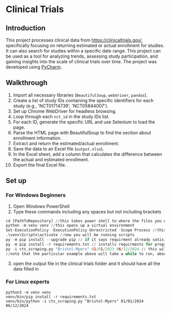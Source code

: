 # Clinical Trials

## Introduction

This project processes clinical data from https://clinicaltrials.gov/, specifically focusing on returning estimated or actual enrollment for studies. It can also search for studies within a specific date range. This project can be used as a tool for analyzing trends, assessing study participation, and gaining insights into the scale of clinical trials over time. The project was developed using [PyCharm](https://www.jetbrains.com/pycharm/).

## Walkthrough

1)  Import all necessary libraries (`BeautifulSoup`, `webdriver`, `pandas`).
2)  Create a list of study IDs containing the specific identifiers for each study (e.g., 'NCT01714739', 'NCT05844007').
3)  Set up Chrome WebDriver for headless browsing.
4)  Loop through each `nct_id` in the study IDs list.
5)  For each ID, generate the specific URL and use Selenium to load the page.
6)  Parse the HTML page with BeautifulSoup to find the section about enrollment information.
7)  Extract and return the estimated/actual enrollment.
8)  Save the data to an Excel file (`output.xlsx`).
9)  In the Excel sheet, add a column that calculates the difference between the actual and estimated enrollment.
10) Export the final Excel file.

## Set up

### For Windows Beginners
1) Open Windows PowerShell
2) Type these commands including any spaces but not including brackets
```py
cd [PathToRepository] //this takes power shell to where the files you want to run are stored
python -m venv venv //this opens up a virtual environment
Set-ExecutionPolicy -ExecutionPolicy Unrestricted -Scope Process //this allow you to run scripts the -scope process part means the execution policy will one be unresticted for the instance of powershell meaning when you close out or open a new tab in powershell it will return to normal
.\venv\Scripts\activate //now you will be running scripts
py -m pip install --upgrade pip // if it says requirment already satisified after typeing this that is fine
py -m pip install -r requirements.txt // installs requirments for program
py -i cts_scraping.py "Bristol-Myers" 01/01/2023 06/12/2024 // this will actually run the program follow the format -i cts_scraping.py "[NameOfAuthor]" [StartDate] [EndDate]
//note that the particular example above will take a while to run, about several minutes
```
3) open the output file in the clinical trials folder and it should have all the data filled in

### For Linux experts

```
python3 -m venv venv
venv/bin/pip install -r requirements.txt 
venv/bin/python -i cts_scraping.py "Bristol-Myers" 01/01/2024 06/12/2024
```
